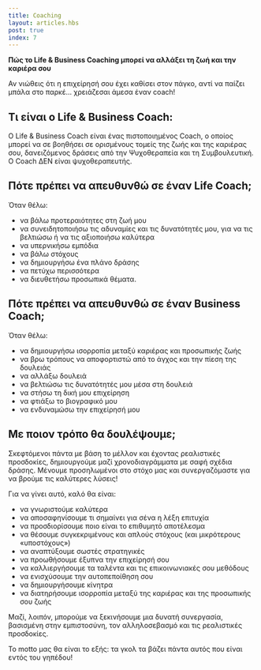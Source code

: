 ```yaml
---
title: Coaching
layout: articles.hbs
post: true
index: 7
---
```


**Πώς το Life & Business Coaching μπορεί να αλλάξει τη ζωή και την καριέρα σου**

Αν νιώθεις ότι η επιχείρησή σου έχει καθίσει στον πάγκο, αντί να παίζει μπάλα στο παρκέ...
χρειάζεσαι άμεσα έναν coach!

## Τι είναι ο Life & Business Coach:

Ο Life & Business Coach είναι ένας πιστοποιημένος Coach, ο οποίος μπορεί να σε βοηθήσει σε ορισμένους τομείς της ζωής
και της καριέρας σου, δανειζόμενος δράσεις από την Ψυχοθεραπεία και τη Συμβουλευτική. Ο Coach ΔΕΝ είναι ψυχοθεραπευτής.

## Πότε πρέπει να απευθυνθώ σε έναν Life Coach;

Όταν θέλω:

* να βάλω προτεραιότητες στη ζωή μου
* να συνειδητοποιήσω τις αδυναμίες και τις δυνατότητές μου, για να τις βελτιώσω ή να τις αξιοποιήσω καλύτερα
* να υπερνικήσω εμπόδια
* να βάλω στόχους
* να δημιουργήσω ένα πλάνο δράσης
* να πετύχω περισσότερα
* να διευθετήσω προσωπικά θέματα.

## Πότε πρέπει να απευθυνθώ σε έναν Business Coach;

Όταν θέλω:

* να δημιουργήσω ισορροπία μεταξύ καριέρας και προσωπικής ζωής
* να βρω τρόπους να αποφορτιστώ από το άγχος και την πίεση της δουλειάς
* να αλλάξω δουλειά
* να βελτιώσω τις δυνατότητές μου μέσα στη δουλειά
* να στήσω τη δική μου επιχείρηση
* να φτιάξω το βιογραφικό μου
* να ενδυναμώσω την επιχείρησή μου

## Με ποιον τρόπο θα δουλέψουμε;

Σκεφτόμενοι πάντα με βάση το μέλλον και έχοντας ρεαλιστικές προσδοκίες, δημιουργούμε μαζί χρονοδιαγράμματα με σαφή
σχέδια δράσης. Μένουμε προσηλωμένοι στο στόχο μας και συνεργαζόμαστε για να βρούμε τις καλύτερες λύσεις!

Για να γίνει αυτό, καλό θα είναι:

* να γνωριστούμε καλύτερα
* να αποσαφηνίσουμε τι σημαίνει για σένα η λέξη επιτυχία
* να προσδιορίσουμε ποιο είναι το επιθυμητό αποτέλεσμα
* να θέσουμε συγκεκριμένους και απλούς στόχους (και μικρότερους «υποστόχους»)
* να αναπτύξουμε σωστές στρατηγικές
* να προωθήσουμε έξυπνα την επιχείρησή σου
* να καλλιεργήσουμε τα ταλέντα και τις επικοινωνιακές σου μεθόδους
* να ενισχύσουμε την αυτοπεποίθηση σου
* να δημιουργήσουμε κίνητρα
* να διατηρήσουμε ισορροπία μεταξύ της καριέρας και της προσωπικής σου ζωής

Μαζί, λοιπόν, μπορούμε να ξεκινήσουμε μια δυνατή συνεργασία, βασισμένη στην εμπιστοσύνη, τον αλληλοσεβασμό και τις
ρεαλιστικές προσδοκίες.

Το motto μας θα είναι το εξής:
τα γκολ τα βάζει πάντα
αυτός που είναι εντός του γηπέδου!